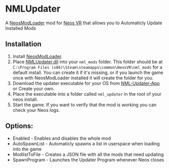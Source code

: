 # NMLUpdater
A [NeosModLoader](https://github.com/neos-modding-group/NeosModLoader) mod for [Neos VR](https://neos.com/) that allows you to Automaticly Update Installed Mods<br>


## Installation
1. Install [NeosModLoader](https://github.com/neos-modding-group/NeosModLoader).
2. Place [NMLUpdater.dll](https://github.com/AlexW-578/NMLUpdater/releases/latest/download/NMLUpdater.dll) into your `nml_mods` folder. This folder should be at `C:\Program Files (x86)\Steam\steamapps\common\NeosVR\nml_mods` for a default install. You can create it if it's missing, or if you launch the game once with NeosModLoader installed it will create the folder for you.
3. Download the updater executable for your OS from [NML-Updater-App](https://github.com/AlexW-578/NML-Updater-App) or Create your own.
4. Place the executable into a folder called ``nml_updater`` in the root of your neos install.
5. Start the game. If you want to verify that the mod is working you can check your Neos logs.

## Options:
- Enabled - Enables and disables the whole mod
- AutoSpawnList - Automaticly spawns a list in userspace when loading into the game
- ModlistToFile - Creates a JSON file with all the mods that need updating
- SpawnProgram - Launches the Updater Program whenever Neos closes


